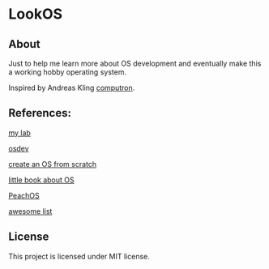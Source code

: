 # LookOS

## About

Just to help me learn more about OS development and eventually make this a working hobby operating system.

Inspired by Andreas Kling [computron](https://github.com/awesomekling/computron).

## References:
[my lab](https://lab.badawy.dev/LookOS)

[osdev](https://wiki.osdev.org/Bare_Bones)

[create an OS from scratch](https://github.com/cfenollosa/os-tutorial)

[little book about OS](littleosbook.github.io/)

[PeachOS](https://github.com/nibblebits/PeachOS)

[awesome list](https://github.com/jubalh/awesome-os)

## License
This project is licensed under MIT license.